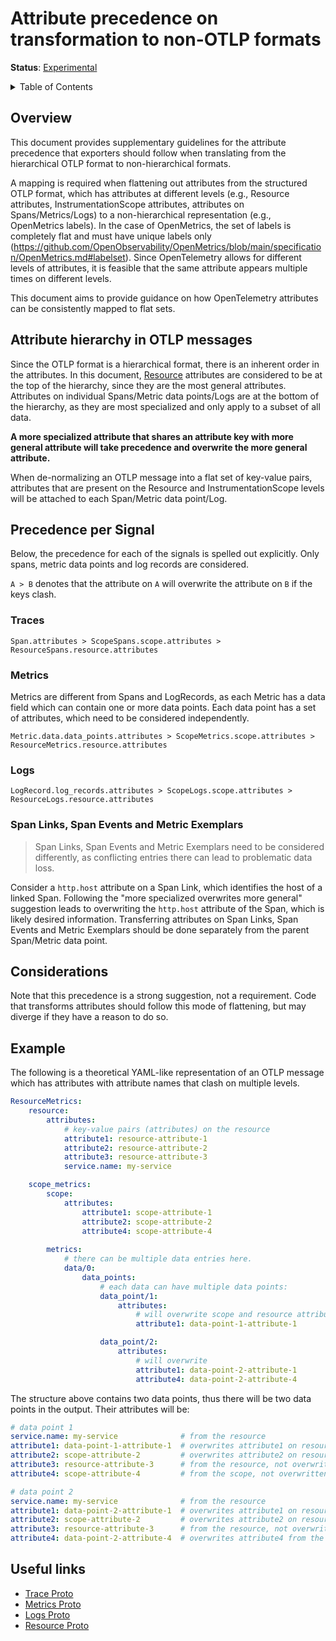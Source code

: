 # Attribute precedence on transformation to non-OTLP formats

**Status**: [Experimental](../document-status.md)

<details>
<summary>Table of Contents</summary>

<!-- toc -->

- [Overview](#overview)
- [Attribute hierarchy in OTLP messages](#attribute-hierarchy-in-otlp-messages)
- [Precedence per Signal](#precedence-per-signal)
  * [Traces](#traces)
  * [Metrics](#metrics)
  * [Logs](#logs)
  * [Span Links, Span Events and Metric Exemplars](#span-links-span-events-and-metric-exemplars)
- [Considerations](#considerations)
- [Example](#example)
- [Useful links](#useful-links)

<!-- tocstop -->

</details>

## Overview

This document provides supplementary guidelines for the attribute precedence
that exporters should follow when translating from the hierarchical OTLP format
to non-hierarchical formats.

A mapping is required when flattening out attributes from the structured OTLP
format, which has attributes at different levels (e.g., Resource attributes,
InstrumentationScope attributes, attributes on Spans/Metrics/Logs) to a
non-hierarchical representation (e.g., OpenMetrics labels).
In the case of OpenMetrics, the set of labels is completely flat and must have
unique labels only
(<https://github.com/OpenObservability/OpenMetrics/blob/main/specification/OpenMetrics.md#labelset>).
Since OpenTelemetry allows for different levels of attributes, it is feasible
that the same attribute appears multiple times on different levels.

This document aims to provide guidance on how OpenTelemetry attributes can be
consistently mapped to flat sets.

## Attribute hierarchy in OTLP messages

Since the OTLP format is a hierarchical format, there is an inherent order in
the attributes.
In this document,
[Resource](https://github.com/open-telemetry/opentelemetry-specification/blob/main/specification/resource/sdk.md)
attributes are considered to be at the top of the hierarchy, since they are the
most general attributes.
Attributes on individual Spans/Metric data points/Logs are at the bottom of the
hierarchy, as they are most specialized and only apply to a subset of all data.

**A more specialized attribute that shares an attribute key with more general
attribute will take precedence and overwrite the more general attribute.**

When de-normalizing an OTLP message into a flat set of key-value pairs,
attributes that are present on the Resource and InstrumentationScope levels will
be attached to each Span/Metric data point/Log.

## Precedence per Signal

Below, the precedence for each of the signals is spelled out explicitly.
Only spans, metric data points and log records are considered.

`A > B` denotes that the attribute on `A` will overwrite the attribute on `B`
if the keys clash.

### Traces

```
Span.attributes > ScopeSpans.scope.attributes > ResourceSpans.resource.attributes
```

### Metrics

Metrics are different from Spans and LogRecords, as each Metric has a data field
which can contain one or more data points.
Each data point has a set of attributes, which need to be considered
independently.

```
Metric.data.data_points.attributes > ScopeMetrics.scope.attributes > ResourceMetrics.resource.attributes
```

### Logs

```
LogRecord.log_records.attributes > ScopeLogs.scope.attributes > ResourceLogs.resource.attributes
```

### Span Links, Span Events and Metric Exemplars

> Span Links, Span Events and Metric Exemplars need to be considered
> differently, as conflicting entries there can lead to problematic data loss.

Consider a `http.host` attribute on a Span Link, which identifies the host of a
linked Span.
Following the "more specialized overwrites more general" suggestion leads to
overwriting the `http.host` attribute of the Span, which is likely desired
information.
Transferring attributes on Span Links, Span Events and Metric Exemplars should
be done separately from the parent Span/Metric data point.

## Considerations

Note that this precedence is a strong suggestion, not a requirement.
Code that transforms attributes should follow this mode of flattening, but may
diverge if they have a reason to do so.

## Example

The following is a theoretical YAML-like representation of an OTLP message which
has attributes with attribute names that clash on multiple levels.

```yaml
ResourceMetrics:
    resource:
        attributes:
            # key-value pairs (attributes) on the resource
            attribute1: resource-attribute-1
            attribute2: resource-attribute-2
            attribute3: resource-attribute-3
            service.name: my-service

    scope_metrics:
        scope:
            attributes:
                attribute1: scope-attribute-1
                attribute2: scope-attribute-2
                attribute4: scope-attribute-4
        
        metrics:
            # there can be multiple data entries here.
            data/0:
                data_points:
                    # each data can have multiple data points:
                    data_point/1:
                        attributes: 
                            # will overwrite scope and resource attribute
                            attribute1: data-point-1-attribute-1

                    data_point/2:
                        attributes:
                            # will overwrite 
                            attribute1: data-point-2-attribute-1
                            attribute4: data-point-2-attribute-4
```

The structure above contains two data points, thus there will be two data points
in the output.
Their attributes will be:

```yaml
# data point 1
service.name: my-service              # from the resource
attribute1: data-point-1-attribute-1  # overwrites attribute1 on resource & scope
attribute2: scope-attribute-2         # overwrites attribute2 on resource
attribute3: resource-attribute-3      # from the resource, not overwritten
attribute4: scope-attribute-4         # from the scope, not overwritten

# data point 2
service.name: my-service              # from the resource
attribute1: data-point-2-attribute-1  # overwrites attribute1 on resource & scope
attribute2: scope-attribute-2         # overwrites attribute2 on resource
attribute3: resource-attribute-3      # from the resource, not overwritten
attribute4: data-point-2-attribute-4  # overwrites attribute4 from the scope
```

## Useful links

* [Trace Proto](https://github.com/open-telemetry/opentelemetry-proto/blob/main/opentelemetry/proto/trace/v1/trace.proto)
* [Metrics Proto](https://github.com/open-telemetry/opentelemetry-proto/blob/main/opentelemetry/proto/metrics/v1/metrics.proto)
* [Logs Proto](https://github.com/open-telemetry/opentelemetry-proto/blob/main/opentelemetry/proto/logs/v1/logs.proto)
* [Resource Proto](https://github.com/open-telemetry/opentelemetry-proto/blob/main/opentelemetry/proto/resource/v1/resource.proto)
